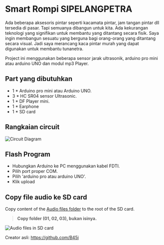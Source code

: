 # Smart Rompi SIPELANGPETRA

Ada beberapa aksesoris pintar seperti kacamata pintar, jam tangan pintar dll tersedia di pasar. Tapi semuanya dibangun untuk kita. Ada kekurangan teknologi yang signifikan untuk membantu yang ditantang secara fisik. Saya ingin membangun sesuatu yang berguna bagi orang-orang yang ditantang secara visual. Jadi saya merancang kaca pintar murah yang dapat digunakan untuk membantu tunanetra.

Project ini menggunakan beberapa sensor jarak ultrasonik, arduino pro mini atau arduino UNO dan modul mp3 Player.


## Part yang dibutuhkan

* 1 * Arduino pro mini atau Arduino UNO.
* 3 * HC SR04 sensor Ultrasonic.
* 1 * DF Player mini.
* 1 * Earphone
* 1 * SD card

## Rangkaian circuit

![Circuit Diagram](./images/circuit_diagram.png "Circuit Diagram")

## Flash Program

* Hubungkan Arduino ke PC menggunakan kabel FDTI.
* Pilih port proper COM.
* Pilih 'arduino pro atau arduino UNO'.
* Klik upload

## Copy file audio ke SD card

Copy content of the [Audio files folder](https://github.com/B45i/Talking-Smart-Glass-For-Blind/tree/master/Audio%20files) to the root of the SD card.

> **Copy folder (01, 02, 03), bukan isinya.**

![Audio files in SD card](./images/audio_files.png "Audio files in SD card")

Creator asli: https://github.com/B45i 
